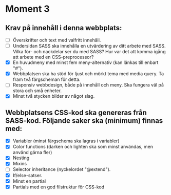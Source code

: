 # Moment 3

## Krav på innehåll i denna webbplats:

- [ ] Överskrifter och text med valfritt innehåll.
- [ ] Undersidan SASS ska innehålla en utvärdering av ditt arbete med SASS. Vilka för- och nackdelar ser du med SASS? Hur var det att komma igång att arbete med en CSS-preprocessor?
- [x] En huvudmeny med minst fem meny-alternativ (kan länkas till enbart "#").
- [x] Webbplatsen ska ha stöd för ljust och mörkt tema med media query. Ta fram två färgscheman för detta.
- [ ] Responsiv webbdesign, både på innehåll och meny. Ska fungera väl på stora och små enheter.
- [x] Minst två stycken bilder av något slag.

## Webbplatsens CSS-kod ska genereras från SASS-kod. Följande saker ska (minimum) finnas med:

- [x] Variabler (minst färgschema ska lagras i variabler)
- [x] Color functions (darken och lighten ska som minst användas, men använd gärna fler)
- [x] Nesting
- [x] Mixins
- [ ] Selector inheritance (nyckelordet "@extend").
- [x] If/else-satser.
- [x] Minst en partial
- [x] Partials med en god filstruktur för CSS-kod
